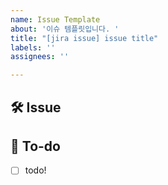 ```yaml
---
name: Issue Template
about: '이슈 템플릿입니다. '
title: "[jira issue] issue title"
labels: ''
assignees: ''

---
```


## 🛠 Issue
<!-- 이슈에 대해 간략하게 설명해주세요 -->

## 🚀 To-do
<!-- 진행할 작업에 대해 적어주세요 -->
- [ ] todo!

